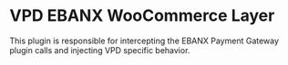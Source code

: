 VPD EBANX WooCommerce Layer
===========================

This plugin is responsible for intercepting the EBANX Payment Gateway plugin calls and injecting VPD specific behavior.
